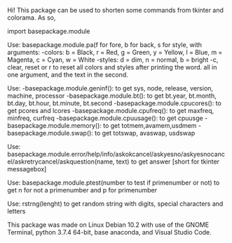 Hi!
This package can be used to shorten some commands from tkinter and colorama.
As so, 

import basepackage.module


Use:
basepackage.module.pa(f for fore, b for back, s for style, with arguments:
-colors: b = Black, r = Red, g = Green, y = Yellow, l = Blue, m = Magenta, c = Cyan, w = White
-styles: d = dim, n = normal, b = bright
-c, clear, reset or r to reset all colors and styles after printing the word.
all in one argument, and the text in the second.

Use:
-basepackage.module.geninf(): to get sys, node, release, version, machine, processor
-basepackage.module.bt(): to get bt.year, bt.month, bt.day, bt.hour, bt.minute, bt.second
-basepackage.module.cpucores(): to get pcores and lcores
-basepackage.module.cpufreq(): to get maxfreq, minfreq, curfreq
-basepackage.module.cpuusage(): to get cpuusge
-basepackage.module.memory(): to get totmem,avamem,usdmem
-basepackage.module.swap(): to get totswap, avaswap, usdswap

Use:
basepackage.module.error/help/info/askokcancel/askyesno/askyesnocancel/askretrycancel/askquestion(name, text)
to get answer [short for tkinter messagebox]

Use:
basepackage.module.ptest(number to test if primenumber or not)
to get n for not a primenumber and p for primenumber

Use:
rstrng(lenght)
to get random string with digits, special characters and letters

This package was made on Linux Debian 10.2 with use of the GNOME Terminal, python 3.7.4 64-bit, base anaconda, and Visual Studio Code.
